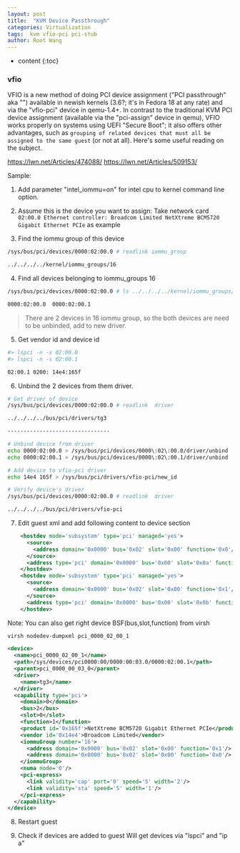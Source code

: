 ```yaml
---
layout: post
title:  "KVM Device Passthrough"
categories: Virtualization
tags:  kvm vfio-pci pci-stub
author: Root Wang
---
```


* content
{:toc}

### vfio
VFIO is a new method of doing PCI device assignment ("PCI passthrough" aka "") available in newish kernels (3.6?; it\'s in Fedora 18 at
any rate) and via the "vfio-pci" device in qemu-1.4+. In contrast to the traditional KVM PCI device assignment (available via the "pci-assign" device in qemu), VFIO works properly on systems using UEFI "Secure Boot"; it also offers other advantages, such as `grouping of related devices that must all be assigned to the same guest` (or not at all).
Here's some useful reading on the subject.


 https://lwn.net/Articles/474088/
 https://lwn.net/Articles/509153/

Sample:
1. Add parameter "intel_iommu=on" for intel cpu to kernel command line option.

2. Assume this is the device you want to assign:
    Take network card `02:00.0 Ethernet controller: Broadcom Limited NetXtreme BCM5720 Gigabit Ethernet PCIe` as example

3. Find the iommu group of this device
```sh
/sys/bus/pci/devices/0000:02:00.0 # readlink iommu_group

../../../../kernel/iommu_groups/16
```

4. Find all devices belonging to iommu_groups 16
```sh
/sys/bus/pci/devices/0000:02:00.0 # ls ../../../../kernel/iommu_groups/16/devices/

0000:02:00.0  0000:02:00.1
```
> There are 2 devices in 16 iommu group, so the both devices are need to be unbinded, add to new driver.

5. Get vendor id and device id 
```sh
#> lspci -n -s 02:00.0 
#> lspci -n -s 02:00.1 

02:00.1 0200: 14e4:165f
```

6. Unbind the 2 devices from them driver.
```sh
# Get driver of device
/sys/bus/pci/devices/0000:02:00.0 # readlink  driver

../../../../bus/pci/drivers/tg3

--------------------------------

# Unbind device from driver
echo 0000:02:00.0 > /sys/bus/pci/devices/0000\:02\:00.0/driver/unbind
echo 0000:02:00.1 > /sys/bus/pci/devices/0000\:02\:00.1/driver/unbind

# Add device to vfio-pci driver
echo 14e4 165f > /sys/bus/pci/drivers/vfio-pci/new_id

# Verify device's driver
/sys/bus/pci/devices/0000:02:00.0 # readlink  driver

../../../../bus/pci/drivers/vfio-pci

```

7. Edit guest xml and add following content to device section
```xml
    <hostdev mode='subsystem' type='pci' managed='yes'>
      <source>
        <address domain='0x0000' bus='0x02' slot='0x00' function='0x0'/>
      </source>
      <address type='pci' domain='0x0000' bus='0x00' slot='0x0a' function='0x0'/>
    </hostdev>
    <hostdev mode='subsystem' type='pci' managed='yes'>
      <source>
        <address domain='0x0000' bus='0x02' slot='0x00' function='0x1'/>
      </source>
      <address type='pci' domain='0x0000' bus='0x00' slot='0x0b' function='0x0'/>
    </hostdev>
```

Note: You can also get right device BSF(bus,slot,function) from virsh

```sh
virsh nodedev-dumpxml pci_0000_02_00_1
```
```xml
<device>
  <name>pci_0000_02_00_1</name>
  <path>/sys/devices/pci0000:00/0000:00:03.0/0000:02:00.1</path>
  <parent>pci_0000_00_03_0</parent>
  <driver>
    <name>tg3</name>
  </driver>
  <capability type='pci'>
    <domain>0</domain>
    <bus>2</bus>
    <slot>0</slot>
    <function>1</function>
    <product id='0x165f'>NetXtreme BCM5720 Gigabit Ethernet PCIe</product>
    <vendor id='0x14e4'>Broadcom Limited</vendor>
    <iommuGroup number='16'>
      <address domain='0x0000' bus='0x02' slot='0x00' function='0x1'/>
      <address domain='0x0000' bus='0x02' slot='0x00' function='0x0'/>
    </iommuGroup>
    <numa node='0'/>
    <pci-express>
      <link validity='cap' port='0' speed='5' width='2'/>
      <link validity='sta' speed='5' width='1'/>
    </pci-express>
  </capability>
</device>
```

8. Restart guest

9. Check if devices are added to guest
Will get devices via "lspci" and "ip a"

